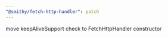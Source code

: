 ```yaml
---
"@smithy/fetch-http-handler": patch
---
```


move keepAliveSupport check to FetchHttpHandler constructor
